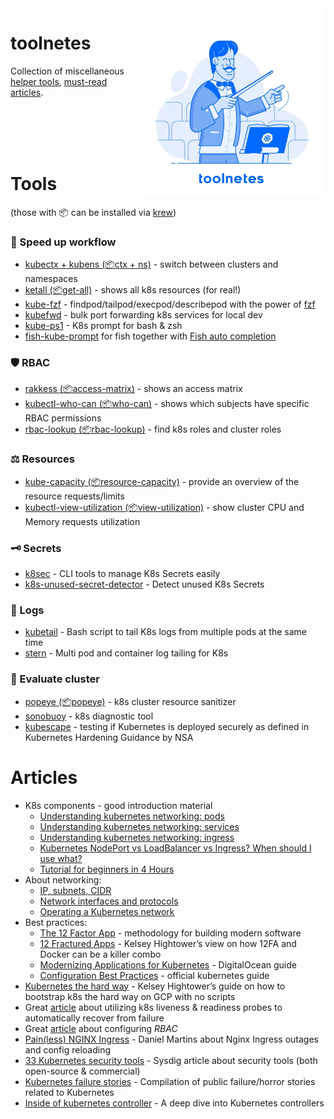 <img src="assets/toolnetes-logo.jpeg" align="right" width="300" heigh="auto">

# toolnetes

Collection of miscellaneous [helper tools](#Tools), [must-read articles](#Articles). 

<br><br><br><br>

# Tools 
(those with 📦 can be installed via [krew](https://github.com/kubernetes-sigs/krew/))

### 🚀 Speed up workflow
* [kubectx + kubens (📦ctx + ns)](https://github.com/ahmetb/kubectx) - switch between clusters and namespaces
* [ketall (📦get-all)](https://github.com/corneliusweig/ketall) - shows all k8s resources (for real!)
* [kube-fzf](https://github.com/arunvelsriram/kube-fzf) - findpod/tailpod/execpod/describepod with the power of [fzf](https://github.com/junegunn/fzf)
* [kubefwd](https://github.com/txn2/kubefwd) - bulk port forwarding k8s services for local dev
* [kube-ps1](https://github.com/jonmosco/kube-ps1) - K8s prompt for bash & zsh 
* [fish-kube-prompt](https://github.com/aluxian/fish-kube-prompt) for fish together with [Fish auto completion](https://gist.github.com/Aracki/cf422173371d2118ae94bb6821f074e0)

### 🛡 RBAC
* [rakkess (📦access-matrix)](https://github.com/corneliusweig/rakkess) - shows an access matrix
* [kubectl-who-can (📦who-can)](https://github.com/aquasecurity/kubectl-who-can) - shows which subjects have specific RBAC permissions
* [rbac-lookup (📦rbac-lookup)](https://github.com/reactiveops/rbac-lookup) - find k8s roles and cluster roles

### ⚖️ Resources
* [kube-capacity (📦resource-capacity)](https://github.com/robscott/kube-capacity) - provide an overview of the resource requests/limits
* [kubectl-view-utilization (📦view-utilization)](https://github.com/etopeter/kubectl-view-utilization) - show cluster CPU and Memory requests utilization

### 🗝 Secrets
* [k8sec](https://github.com/dtan4/k8sec) - CLI tools to manage K8s Secrets easily
* [k8s-unused-secret-detector](https://github.com/dtan4/k8s-unused-secret-detector) - Detect unused K8s Secrets 

### 📜 Logs
* [kubetail](https://github.com/johanhaleby/kubetail) - Bash script to tail K8s logs from multiple pods at the same time
* [stern](https://github.com/wercker/stern) - Multi pod and container log tailing for K8s

### 📝 Evaluate cluster
* [popeye (📦popeye)](https://github.com/derailed/popeye) - k8s cluster resource sanitizer
* [sonobuoy](https://github.com/heptio/sonobuoy) - k8s diagnostic tool
* [kubescape](https://github.com/armosec/kubescape) - testing if Kubernetes is deployed securely as defined in Kubernetes Hardening Guidance by NSA



# Articles
* K8s components - good introduction material
	* [Understanding kubernetes networking: pods](https://medium.com/google-cloud/understanding-kubernetes-networking-pods-7117dd28727)
	* [Understanding kubernetes networking: services](https://medium.com/google-cloud/understanding-kubernetes-networking-services-f0cb48e4cc82)
	* [Understanding kubernetes networking: ingress](https://medium.com/google-cloud/understanding-kubernetes-networking-ingress-1bc341c84078)
	* [Kubernetes NodePort vs LoadBalancer vs Ingress? When should I use what?](https://medium.com/google-cloud/kubernetes-nodeport-vs-loadbalancer-vs-ingress-when-should-i-use-what-922f010849e0)
	* [Tutorial for beginners in 4 Hours](https://www.youtube.com/watch?v=X48VuDVv0do)
* About networking:
	* [IP, subnets, CIDR](https://www.digitalocean.com/community/tutorials/understanding-ip-addresses-subnets-and-cidr-notation-for-networking)
	* [Network interfaces and protocols](https://www.digitalocean.com/community/tutorials/an-introduction-to-networking-terminology-interfaces-and-protocols)
	* [Operating a Kubernetes network](https://jvns.ca/blog/2017/10/10/operating-a-kubernetes-network/)
* Best practices:
	* [The 12 Factor App](https://12factor.net/) - methodology for building modern software 
	* [12 Fractured Apps](https://medium.com/@kelseyhightower/12-fractured-apps-1080c73d481c) - Kelsey Hightower’s view on how 12FA and Docker can be a killer combo
	* [Modernizing Applications for Kubernetes](https://dev.to/digitalocean/modernizing-applications-for-kubernetes-1hon) - DigitalOcean guide
	* [Configuration Best Practices](https://kubernetes.io/docs/concepts/configuration/overview/#general-configuration-tips) - official kubernetes guide
* [Kubernetes the hard way](https://github.com/kelseyhightower/kubernetes-the-hard-way) - Kelsey Hightower’s guide on how to bootstrap k8s the hard way on GCP with no scripts
* Great [article](https://medium.com/spire-labs/utilizing-kubernetes-liveness-and-readiness-probes-to-automatically-recover-from-failure-2fe0314f2b2e) about utilizing k8s liveness & readiness probes to automatically recover from failure
* Great [article](https://docs.bitnami.com/kubernetes/how-to/configure-rbac-in-your-kubernetes-cluster/) about configuring *RBAC*
* [Pain(less) NGINX Ingress](https://danielfm.me/posts/painless-nginx-ingress.html) - Daniel Martins about Nginx Ingress outages and config reloading
* [33 Kubernetes security tools](https://sysdig.com/blog/33-kubernetes-security-tools/) - Sysdig article about security tools (both open-source & commercial)
* [Kubernetes failure stories](https://github.com/hjacobs/kubernetes-failure-stories) - Compilation of public failure/horror stories related to Kubernetes 
* [Inside of kubernetes controller](https://speakerdeck.com/govargo/inside-of-kubernetes-controller) - A deep dive into Kubernetes controllers
